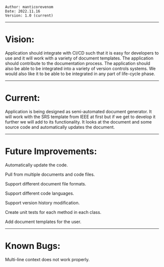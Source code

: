 ```
Author: manticorevenom
Date: 2022.11.16
Version: 1.0 (current)
```
****
# Vision:

Application should integrate with CI/CD such that it is easy for developers to use
and it will work with a variety of document templates. The application should
contribute to the documentation process. The application should also be able
to be integrated into a variety of version controls systems. We would also like it
to be able to be integrated in any part of life-cycle phase.
****
# Current:
Application is being designed as semi-automated document generator. It will
work with the SRS template from IEEE at first but if we get to develop it
further we will add to its functionality. It looks at the document and some source code
and automatically updates the document.
****
# Future Improvements:
Automatically update the code.

Pull from multiple documents and code files.

Support different document file formats.

Support different code languages.

Support version history modification.

Create unit tests for each method in each class.

Add document templates for the user.
****
# Known Bugs:
Multi-line context does not work properly.
